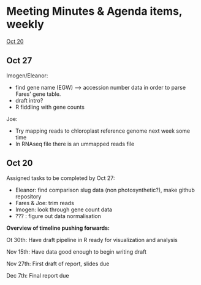 # Meeting Minutes & Agenda items, weekly

[Oct 20](#oct-20)

## Oct 27

Imogen/Eleanor: 

- find gene name (EGW) –> accession number data in order to parse Fares' gene table.
- draft intro?
- R fiddling with gene counts 

Joe:

- Try mapping reads to chloroplast reference genome next week some time
- In RNAseq file there is an ummapped reads file

## Oct 20

Assigned tasks to be completed by Oct 27:

- Eleanor: find comparison slug data (non photosynthetic?), make github repository
- Fares & Joe: trim reads
- Imogen: look through gene count data
- ??? : figure out data normalisation

**Overview of timeline pushing forwards:**

Ot 30th: Have draft pipeline in R ready for visualization and analysis

Nov 15th: Have data good enough to begin writing draft

Nov 27th: First draft of report, slides due

Dec 7th: Final report due

